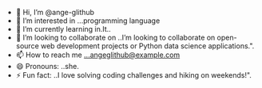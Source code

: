 - 👋 Hi, I’m @ange-glithub
- 👀 I’m interested in ...programming language
- 🌱 I’m currently learning in.It..
- 💞️ I’m looking to collaborate on ..I’m looking to collaborate on open-source web development projects or Python data science applications.".
- 📫 How to reach me ...angeglithub@example.com
- 😄 Pronouns: ..she.
- ⚡ Fun fact: ..I love solving coding challenges and hiking on weekends!".

<!---
ange-glithub/ange-glithub is a ✨ special ✨ repository because its `README.md` (this file) appears on your GitHub profile.
You can click the Preview link to take a look at your changes.
--->
